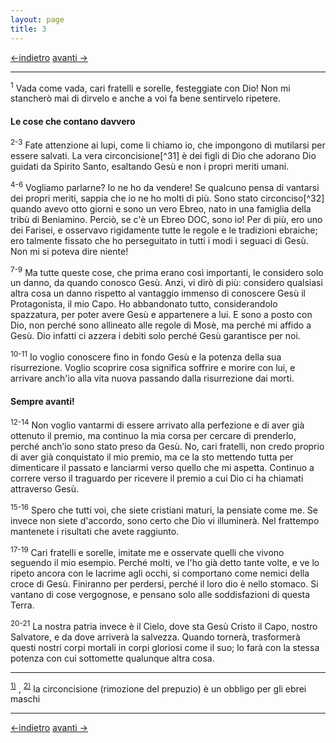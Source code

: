 ```yaml
---
layout: page
title: 3
---
```

[<-indietro](fil02.html) [avanti ->](fil04.html)

--------------------------------
<sup>1</sup> Vada come vada, cari fratelli e sorelle, festeggiate con
Dio\! Non mi stancherò mai di dirvelo e anche a voi fa bene sentirvelo
ripetere.

#### Le cose che contano davvero

<sup>2-3</sup> Fate attenzione ai lupi, come li chiamo io, che impongono
di mutilarsi per essere salvati. La vera
circoncisione[^31] è dei figli di Dio che adorano Dio
guidati da Spirito Santo, esaltando Gesù e non i propri meriti umani.

<sup>4-6</sup> Vogliamo parlarne? Io ne ho da vendere\! Se qualcuno
pensa di vantarsi dei propri meriti, sappia che io ne ho molti di più.
Sono stato circonciso[^32] quando avevo otto giorni e
sono un vero Ebreo, nato in una famiglia della tribù di Beniamino.
Perciò, se c'è un Ebreo DOC, sono io\! Per di più, ero uno dei Farisei,
e osservavo rigidamente tutte le regole e le tradizioni ebraiche; ero
talmente fissato che ho perseguitato in tutti i modi i seguaci di Gesù.
Non mi si poteva dire niente\!

<sup>7-9</sup> Ma tutte queste cose, che prima erano così importanti, le
considero solo un danno, da quando conosco Gesù. Anzi, vi dirò di più:
considero qualsiasi altra cosa un danno rispetto al vantaggio immenso di
conoscere Gesù il Protagonista, il mio Capo. Ho abbandonato tutto,
considerandolo spazzatura, per poter avere Gesù e appartenere a lui. E
sono a posto con Dio, non perché sono allineato alle regole di Mosè, ma
perché mi affido a Gesù. Dio infatti ci azzera i debiti solo perché Gesù
garantisce per noi.

<sup>10-11</sup> Io voglio conoscere fino in fondo Gesù e la potenza
della sua risurrezione. Voglio scoprire cosa significa soffrire e morire
con lui, e arrivare anch'io alla vita nuova passando dalla risurrezione
dai morti.

#### Sempre avanti\!

<sup>12-14</sup> Non voglio vantarmi di essere arrivato alla perfezione
e di aver già ottenuto il premio, ma continuo la mia corsa per cercare
di prenderlo, perché anchʼio sono stato preso da Gesù. No, cari
fratelli, non credo proprio di aver già conquistato il mio premio, ma ce
la sto mettendo tutta per dimenticare il passato e lanciarmi verso
quello che mi aspetta. Continuo a correre verso il traguardo per
ricevere il premio a cui Dio ci ha chiamati attraverso Gesù.

<sup>15-16</sup> Spero che tutti voi, che siete cristiani maturi, la
pensiate come me. Se invece non siete d'accordo, sono certo che Dio vi
illuminerà. Nel frattempo mantenete i risultati che avete raggiunto.

<sup>17-19</sup> Cari fratelli e sorelle, imitate me e osservate quelli
che vivono seguendo il mio esempio. Perché molti, ve l'ho già detto
tante volte, e ve lo ripeto ancora con le lacrime agli occhi, si
comportano come nemici della croce di Gesù. Finiranno per perdersi,
perché il loro dio è nello stomaco. Si vantano di cose vergognose, e
pensano solo alle soddisfazioni di questa Terra.

<sup>20-21</sup> La nostra patria invece è il Cielo, dove sta Gesù
Cristo il Capo, nostro Salvatore, e da dove arriverà la salvezza. Quando
tornerà, trasformerà questi nostri corpi mortali in corpi gloriosi come
il suo; lo farà con la stessa potenza con cui sottomette qualunque altra
cosa.

---------------------------------------

<sup>[1)](#fnt__1)</sup> , <sup>[2)](#fnt__2)</sup> la circoncisione (rimozione del prepuzio) è un obbligo per gli ebrei maschi

---------------------------------------
[<-indietro](fil02.html) [avanti ->](fil04.html)

